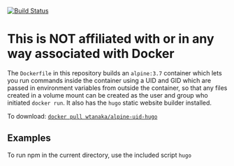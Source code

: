 [![Build
Status](https://travis-ci.org/wtanaka/docker-alpine-uid-hugo.svg?branch=master)](https://travis-ci.org/wtanaka/docker-alpine-uid-hugo)

# This is NOT affiliated with or in any way associated with Docker

The `Dockerfile` in this repository builds an `alpine:3.7` container
which lets you run commands inside the container using a UID and GID
which are passed in environment variables from outside the container,
so that any files created in a volume mount can be created as the user
and group who initiated `docker run`.  It also has the `hugo` static
website builder installed.

To download: [`docker pull wtanaka/alpine-uid-hugo`](https://hub.docker.com/r/wtanaka/alpine-uid-hugo/)

Examples
--------

To run npm in the current directory, use the included script `hugo`
